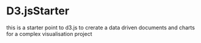 # D3.jsStarter
this is a starter point to d3.js to crerate a data driven documents and charts for a complex visualisation project
